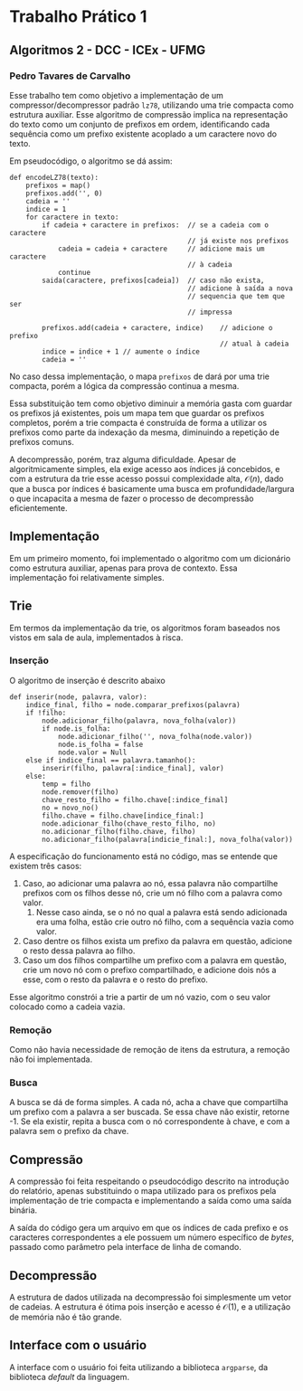 # Trabalho Prático 1

## Algoritmos 2 - DCC - ICEx - UFMG

### Pedro Tavares de Carvalho

Esse trabalho tem como objetivo a implementação de um compressor/decompressor padrão `lz78`, utilizando uma trie compacta como estrutura auxiliar. Esse algoritmo de compressão implica na representação do texto como um conjunto de prefixos em ordem, identificando cada sequência como um prefixo existente acoplado a um caractere novo do texto.

Em pseudocódigo, o algoritmo se dá assim:

```pseudocode
def encodeLZ78(texto):
	prefixos = map()
	prefixos.add('', 0)
	cadeia = ''
	indice = 1
	for caractere in texto:
		if cadeia + caractere in prefixos: 	// se a cadeia com o caractere
        									// já existe nos prefixos
			cadeia = cadeia + caractere 	// adicione mais um caractere
            								// à cadeia
			continue
		saida(caractere, prefixos[cadeia]) 	// caso não exista, 
											// adicione à saída a nova
                                            // sequencia que tem que ser
                                            // impressa
		
		prefixos.add(cadeia + caractere, indice) 	// adicione o prefixo
													// atual à cadeia
		indice = indice + 1 // aumente o índice
		cadeia = ''
```

No caso dessa implementação, o mapa `prefixos` de dará por uma trie compacta, porém a lógica da compressão continua a mesma.

Essa substituição tem como objetivo diminuir a memória gasta com guardar os prefixos já existentes, pois um mapa tem que guardar os prefixos completos, porém a trie compacta é construída de forma a utilizar os prefixos como parte da indexação da mesma, diminuindo a repetição de prefixos comuns.

A decompressão, porém, traz alguma dificuldade. Apesar de algoritmicamente simples, ela exige acesso aos índices já concebidos, e com a estrutura da trie esse acesso possui complexidade alta, $\mathcal O(n)$, dado que a busca por índices é basicamente uma busca em profundidade/largura o que incapacita a mesma de fazer o processo de decompressão eficientemente.

## Implementação

 Em um primeiro momento, foi implementado o algoritmo com um dicionário como estrutura auxiliar, apenas para prova de contexto. Essa implementação foi relativamente simples.

## Trie

Em termos da implementação da trie, os algoritmos foram baseados nos vistos em sala de aula, implementados à risca. 

### Inserção

O algoritmo de inserção é descrito abaixo

```pseudocode
def inserir(node, palavra, valor):
	indice_final, filho = node.comparar_prefixos(palavra)
	if !filho:
    	node.adicionar_filho(palavra, nova_folha(valor))
    	if node.is_folha:
    		node.adicionar_filho('', nova_folha(node.valor))
    		node.is_folha = false
    		node.valor = Null
    else if indice_final == palavra.tamanho():
    	inserir(filho, palavra[:indice_final], valor)
    else:
    	temp = filho
    	node.remover(filho)
    	chave_resto_filho = filho.chave[:indice_final]
    	no = novo_no()
    	filho.chave = filho.chave[indice_final:]
    	node.adicionar_filho(chave_resto_filho, no)
    	no.adicionar_filho(filho.chave, filho)
    	no.adicionar_filho(palavra[indicie_final:], nova_folha(valor))
```

A especificação do funcionamento está no código, mas se entende que existem três casos:

1. Caso, ao adicionar uma palavra ao nó, essa palavra não compartilhe prefixos com os filhos desse nó, crie um nó filho com a palavra como valor.
   1. Nesse caso ainda, se o nó no qual a palavra está sendo adicionada era uma folha, estão crie outro nó filho, com a sequência vazia como valor.
2. Caso dentre os filhos exista um prefixo da palavra em questão, adicione o resto dessa palavra ao filho.
3. Caso um dos filhos compartilhe um prefixo com a palavra em questão, crie um novo nó com o prefixo compartilhado, e adicione dois nós a esse, com o resto da palavra e o resto do prefixo.

Esse algoritmo constrói a trie a partir de um nó vazio, com o seu valor colocado como a cadeia vazia.

### Remoção

Como não havia necessidade de remoção de itens da estrutura, a remoção não foi implementada.

### Busca

A busca se dá de forma simples. A cada nó, acha a chave que compartilha um prefixo com a palavra a ser buscada. Se essa chave não existir, retorne -1. Se ela existir, repita a busca com o nó correspondente à chave, e com a palavra sem o prefixo da chave.

## Compressão

A compressão foi feita respeitando o pseudocódigo descrito na introdução do relatório, apenas substituindo o mapa utilizado para os prefixos pela implementação de trie compacta e implementando a saída como uma saída binária.

A saída do código gera um arquivo em que os índices de cada prefixo e os caracteres correspondentes a ele possuem um número específico de *bytes*, passado como parâmetro pela interface de linha de comando.

## Decompressão

A estrutura de dados utilizada na decompressão foi simplesmente um vetor de cadeias. A estrutura é ótima pois inserção e acesso é $\mathcal O(1)$, e a utilização de memória não é tão grande.

## Interface com o usuário

A interface com o usuário foi feita utilizando a biblioteca `argparse`, da biblioteca *default* da linguagem.